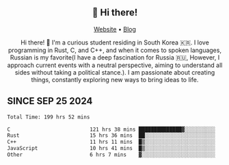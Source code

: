 <h2 align="center">👋 Hi there!</h2>
<p align="center">
  <a href="https://urdekcah.ru">Website</a> •
  <a href="https://urdekcah.blog">Blog</a>
</p>

<p align="center">
  Hi there! 👋 I'm a curious student residing in South Korea 🇰🇷. I love programming in Rust, C, and C++, and when it comes to spoken languages, Russian is my favorite(I have a deep fascination for Russia 🇷🇺, However, I approach current events with a neutral perspective, aiming to understand all sides without taking a political stance.). I am passionate about creating things, constantly exploring new ways to bring ideas to life.
</p>

## SINCE SEP 25 2024
<!--START_SECTION:waka-->

```txt
Total Time: 199 hrs 52 mins

C                          121 hrs 38 mins ██████████████▓░░░░░░░░░░   59.05 %
Rust                       15 hrs 36 mins  ██░░░░░░░░░░░░░░░░░░░░░░░   07.58 %
C++                        11 hrs 11 mins  █▒░░░░░░░░░░░░░░░░░░░░░░░   05.44 %
JavaScript                 10 hrs 41 mins  █▒░░░░░░░░░░░░░░░░░░░░░░░   05.19 %
Other                      6 hrs 7 mins    ▓░░░░░░░░░░░░░░░░░░░░░░░░   02.97 %
```

<!--END_SECTION:waka-->

<!--
**urdekcah/urdekcah** is a ✨ _special_ ✨ repository because its `README.md` (this file) appears on your GitHub profile.

Here are some ideas to get you started:

- 🔭 I’m currently working on ...
- 🌱 I’m currently learning ...
- 👯 I’m looking to collaborate on ...
- 🤔 I’m looking for help with ...
- 💬 Ask me about ...
- 📫 How to reach me: ...
- 😄 Pronouns: ...
- ⚡ Fun fact: ...
-->
